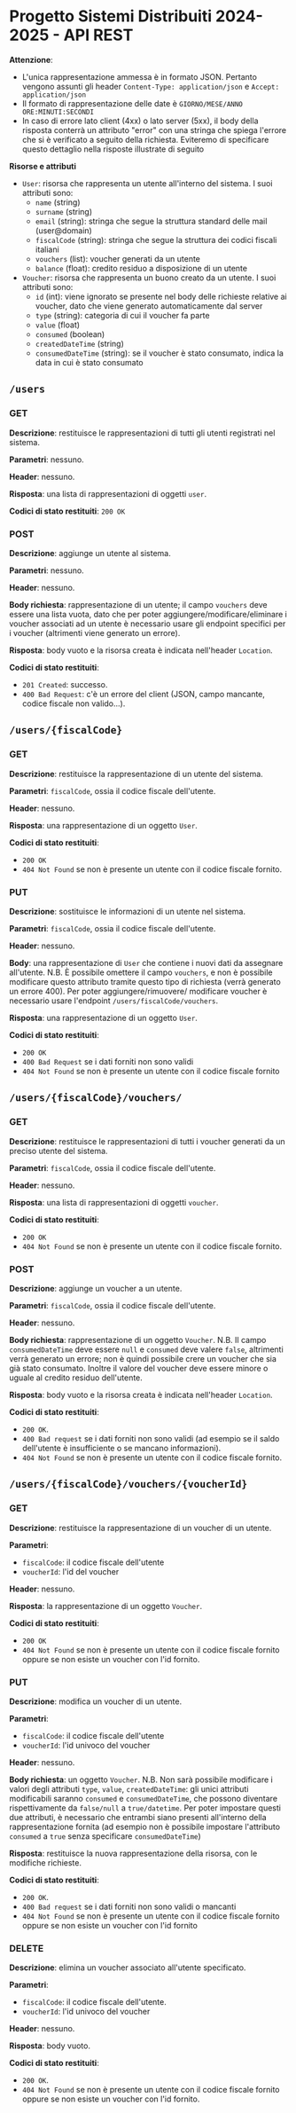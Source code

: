 # Progetto Sistemi Distribuiti 2024-2025 - API REST

**Attenzione**: 
- L'unica rappresentazione ammessa è in formato JSON. Pertanto vengono assunti gli 
header `Content-Type: application/json` e `Accept: application/json`
- Il formato di rappresentazione delle date è `GIORNO/MESE/ANNO ORE:MINUTI:SECONDI`
- In caso di errore lato client (4xx) o lato server (5xx), il body della risposta conterrà un
attributo "error" con una stringa che spiega l'errore che si è verificato a seguito della richiesta.
Eviteremo di specificare questo dettaglio nella risposte illustrate di seguito

**Risorse e attributi**
- `User`: risorsa che rappresenta un utente all'interno del sistema. I suoi attributi sono:
    - `name` (string)
    - `surname` (string)
    - `email` (string): stringa che segue la struttura standard delle mail (user@domain)
    - `fiscalCode` (string): stringa che segue la struttura dei codici fiscali italiani
    - `vouchers` (list): voucher generati da un utente
    - `balance` (float): credito residuo a disposizione di un utente
- `Voucher`: risorsa che rappresenta un buono creato da un utente. I suoi attributi sono:
    - `id` (int): viene ignorato se presente nel body delle richieste relative ai voucher, dato che
    viene generato automaticamente dal server
    - `type` (string): categoria di cui il voucher fa parte
    - `value` (float)
    - `consumed` (boolean)
    - `createdDateTime` (string)
    - `consumedDateTime` (string): se il voucher è stato consumato, indica la data in cui è stato 
    consumato

## `/users`

### GET​

**Descrizione**: restituisce le rappresentazioni di tutti gli utenti registrati nel sistema.

**Parametri**: nessuno.

**Header**: nessuno.

**Risposta**: una lista di rappresentazioni di oggetti `user`.

**Codici di stato restituiti**: `200 OK`

### POST

**Descrizione**: aggiunge un utente al sistema.

**Parametri**: nessuno.

**Header**: nessuno.

**Body richiesta**: rappresentazione di un utente; il campo `vouchers` deve essere una lista vuota, 
dato che per poter aggiungere/modificare/eliminare i voucher associati ad un utente è necessario 
usare gli endpoint specifici per i voucher (altrimenti viene generato un errore).

**Risposta**: body vuoto e la risorsa creata è indicata nell'header `Location`.

**Codici di stato restituiti**:

* `201 Created`: successo.
* `400 Bad Request`: c'è un errore del client (JSON, campo mancante, codice fiscale non valido...).

## `/users/{fiscalCode}`

### ​GET

**Descrizione**: restituisce la rappresentazione di un utente del sistema.

**Parametri**: `fiscalCode`, ossia il codice fiscale dell'utente.

**Header**: nessuno.

**Risposta**: una rappresentazione di un oggetto `User`.

**Codici di stato restituiti**: 
* `200 OK`
* `404 Not Found` se non è presente un utente con il codice fiscale fornito.

### PUT

**Descrizione**: sostituisce le informazioni di un utente nel sistema.

**Parametri**: `fiscalCode`, ossia il codice fiscale dell'utente.

**Header**: nessuno.

**Body**: una rappresentazione di `User` che contiene i nuovi dati da assegnare all'utente. 
N.B. È possibile omettere il campo `vouchers`, e non è possibile modificare questo attributo 
tramite questo tipo di richiesta (verrà generato un errore 400). Per poter aggiungere/rimuovere/
modificare voucher è necessario usare l'endpoint `/users/fiscalCode/vouchers`.

**Risposta**: una rappresentazione di un oggetto `User`.

**Codici di stato restituiti**: 
* `200 OK`
* `400 Bad Request` se i dati forniti non sono validi
* `404 Not Found` se non è presente un utente con il codice fiscale fornito

## `/users/{fiscalCode}/vouchers/`

### GET

**Descrizione**: restituisce le rappresentazioni di tutti i voucher generati da un preciso utente 
del sistema.

**Parametri**: `fiscalCode`, ossia il codice fiscale dell'utente.

**Header**: nessuno.

**Risposta**: una lista di rappresentazioni di oggetti `voucher`.

**Codici di stato restituiti**: 
* `200 OK`
* `404 Not Found` se non è presente un utente con il codice fiscale fornito.

### POST

**Descrizione**: aggiunge un voucher a un utente.

**Parametri**: `fiscalCode`, ossia il codice fiscale dell'utente.

**Header**: nessuno.

**Body richiesta**: rappresentazione di un oggetto `Voucher`. 
N.B. Il campo `consumedDateTime` deve essere `null` e `consumed` deve valere `false`, altrimenti 
verrà generato un errore; non è quindi possibile crere un voucher che sia già stato consumato.
Inoltre il valore del voucher deve essere minore o uguale al credito residuo dell'utente.

**Risposta**: body vuoto e la risorsa creata è indicata nell'header `Location`.

**Codici di stato restituiti**: 
* `200 OK`.
* `400 Bad request` se i dati forniti non sono validi (ad esempio se il saldo dell'utente è 
                                                        insufficiente o se mancano informazioni).
* `404 Not Found` se non è presente un utente con il codice fiscale fornito.

## `/users/{fiscalCode}/vouchers/{voucherId}`

### GET

**Descrizione**: restituisce la rappresentazione di un voucher di un utente.

**Parametri**: 
* `fiscalCode`: il codice fiscale dell'utente
* `voucherId`: l'id del voucher

**Header**: nessuno.

**Risposta**: la rappresentazione di un oggetto `Voucher`.

**Codici di stato restituiti**: 
* `200 OK`
* `404 Not Found` se non è presente un utente con il codice fiscale fornito oppure se non esiste un 
                  voucher con l'id fornito.

### PUT

**Descrizione**: modifica un voucher di un utente.

**Parametri**: 
* `fiscalCode`: il codice fiscale dell'utente
* `voucherId`: l'id univoco del voucher

**Header**: nessuno.

**Body richiesta**: un oggetto `Voucher`. N.B. Non sarà possibile modificare i valori degli 
attributi `type`, `value`, `createdDateTime`: gli unici attributi modificabili saranno `consumed` e
`consumedDateTime`, che possono diventare rispettivamente da `false/null` a `true/datetime`. Per 
poter impostare questi due attributi, è necessario che entrambi siano presenti all'interno della 
rappresentazione fornita (ad esempio non è possibile impostare l'attributo `consumed` a `true` senza
 specificare `consumedDateTime`)

**Risposta**: restituisce la nuova rappresentazione della risorsa, con le modifiche richieste.

**Codici di stato restituiti**: 
* `200 OK`.
* `400 Bad request` se i dati forniti non sono validi o mancanti
* `404 Not Found` se non è presente un utente con il codice fiscale fornito oppure se non esiste un 
                  voucher con l'id fornito

### DELETE

**Descrizione**: elimina un voucher associato all'utente specificato.

**Parametri**: 
* `fiscalCode`: il codice fiscale dell'utente.
* `voucherId`: l'id univoco del voucher

**Header**: nessuno.

**Risposta**: body vuoto.

**Codici di stato restituiti**: 
* `200 OK`.
* `404 Not Found` se non è presente un utente con il codice fiscale fornito oppure se non esiste un 
                  voucher con l'id fornito.